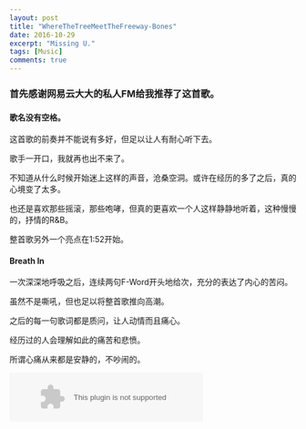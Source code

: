 ```yaml
---
layout: post
title: "WhereTheTreeMeetTheFreeway-Bones"
date: 2016-10-29
excerpt: "Missing U."
tags: [Music]
comments: true
---
```


### 首先感谢网易云大大的私人FM给我推荐了这首歌。

#### 歌名没有空格。

这首歌的前奏并不能说有多好，但足以让人有耐心听下去。

歌手一开口，我就再也出不来了。

不知道从什么时候开始迷上这样的声音，沧桑空洞。或许在经历的多了之后，真的心境变了太多。

也还是喜欢那些摇滚，那些咆哮，但真的更喜欢一个人这样静静地听着，这种慢慢的，抒情的R&B。

整首歌另外一个亮点在1:52开始。

#### Breath In

一次深深地呼吸之后，连续两句F-Word开头地给次，充分的表达了内心的苦闷。

虽然不是嘶吼，但也足以将整首歌推向高潮。

之后的每一句歌词都是质问，让人动情而且痛心。

经历过的人会理解如此的痛苦和悲愤。

所谓心痛从来都是安静的，不吵闹的。

<embed src="http://music.163.com/style/swf/widget.swf?sid=29113207&type=2&auto=1&width=320&height=66" width="340" height="86"  allowNetworking="all">